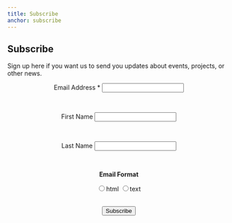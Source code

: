 ```yaml
---
title: Subscribe
anchor: subscribe
---
```

## Subscribe

Sign up here if you want us to send you updates about events, projects, or other news.

<!--End mc_embed_signup-->

<center>

<form action="//club.us11.list-manage.com/subscribe/post?u=dfd8b893ee37a99999d81fb28&amp;id=1757b0d589" method="post" id="mc-embedded-subscribe-form" name="mc-embedded-subscribe-form" class="validate" target="_blank" novalidate>
<!--<div class="indicates-required"><span class="asterisk">*</span> indicates required</div>-->

<label for="mce-EMAIL">Email Address * </label>
<input type="email" value="" name="EMAIL" class="required email" id="mce-EMAIL">

<br/>

<label for="mce-FNAME">First Name </label>
<input type="text" value="" name="FNAME" class="" id="mce-FNAME">

<br/>

<label for="mce-LNAME">Last Name </label>
<input type="text" value="" name="LNAME" class="" id="mce-LNAME">

<br/>

<strong>Email Format</strong>

<input type="radio" value="html" name="EMAILTYPE" id="mce-EMAILTYPE-0"><label for="mce-EMAILTYPE-0">html</label>
<input type="radio" value="text" name="EMAILTYPE" id="mce-EMAILTYPE-1"><label for="mce-EMAILTYPE-1">text</label>
<div id="mce-responses" class="clear">
	<div class="response" id="mce-error-response" style="display:none"></div>
	<div class="response" id="mce-success-response" style="display:none"></div>
</div>    <!-- real people should not fill this in and expect good things - do not remove this or risk form bot signups-->

<div style="position: absolute; left: -5000px;" aria-hidden="true"><input type="text" name="b_dfd8b893ee37a99999d81fb28_1757b0d589" tabindex="-1" value=""></div>


<br/>

<input type="submit" value="Subscribe" name="subscribe" id="mc-embedded-subscribe" class="button">
</form>
</center>


<!--End mc_embed_signup-->

